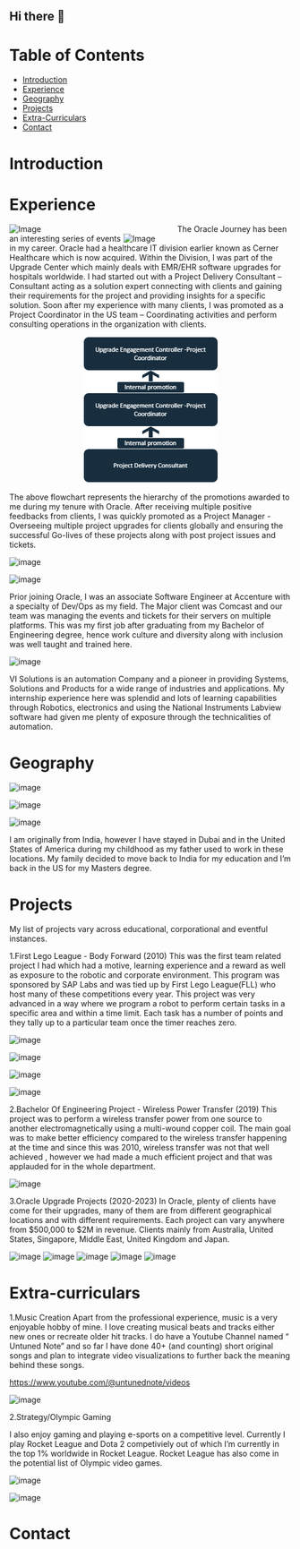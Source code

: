 ## Hi there 👋

# Table of Contents
- [Introduction](#introduction)
- [Experience](#Experience)
- [Geography](#Geography)
- [Projects](#Projects)
- [Extra-Curriculars](#Extra-Curriculars)
- [Contact](#Contact)


# Introduction

# Experience


<img src="https://github.com/user-attachments/assets/0b60327e-0e16-492a-be06-7bd31ee99d6c" alt="Image" width="300" align="left">

<img src="https://github.com/user-attachments/assets/0b60327e-0e16-492a-be06-7bd31ee99d6c" alt="Image" width="300" align="right">


The Oracle Journey has been an interesting series of events in my career. Oracle had a healthcare IT division earlier known as Cerner Healthcare which is now acquired. Within the Division, I was part of the Upgrade Center which mainly deals with EMR/EHR software upgrades for hospitals worldwide.
  I had started out with a Project Delivery Consultant – Consultant acting as a solution expert connecting with clients and gaining their requirements for the project and providing insights for a specific solution. Soon after my experience with many clients, I was promoted as a Project Coordinator in the US team – Coordinating activities and perform consulting operations in the organization with clients.

<p align="center">
  <img src="Flowchart.png" alt="Flowchart">
</p>


The above flowchart represents the hierarchy of the promotions awarded to me during my tenure with Oracle. After receiving multiple positive feedbacks from clients, I was quickly promoted as a Project Manager - Overseeing multiple project upgrades for clients globally and ensuring the successful Go-lives of these projects along with post project issues and tickets.

![image](https://github.com/user-attachments/assets/78d68b5d-12d3-42fa-9ae5-c0b9bda03c6e)

![image](https://github.com/user-attachments/assets/e2e52e17-fe03-4042-971d-5ad85e5e4638)

Prior joining Oracle, I was an associate Software Engineer at Accenture with a specialty of Dev/Ops as my field.
The Major client was Comcast and our team was managing the events and tickets for their servers on multiple platforms. This was my first job after graduating from my Bachelor of Engineering degree, hence work culture and diversity along with inclusion was well taught and trained here.

![image](https://github.com/user-attachments/assets/467a08ff-63a5-46ba-8763-9dab28232d14)


VI Solutions is an automation Company and a pioneer in providing Systems, Solutions and Products for a wide range of industries and applications.
My internship experience here was splendid and lots of learning capabilities through Robotics, electronics and using the National Instruments Labview software had given me plenty of exposure through the technicalities of automation.





# Geography


![image](https://github.com/user-attachments/assets/7794288f-7271-4da0-9d16-88a24712cd88)

![image](https://github.com/user-attachments/assets/e4bf79ad-3e7a-46d5-af8f-2e2bf40b6f46)

![image](https://github.com/user-attachments/assets/bba72e82-f192-4c90-b4ce-a9bd334156c5)

I am originally from India, however I have stayed in Dubai and in the United States of America during my childhood as my father used to work in these locations. My family decided to move back to India for my education and I’m back in the US for my Masters degree.




# Projects

My list of projects vary across educational, corporational and eventful instances.

1.First Lego League - Body Forward (2010)
This was the first team related project I had which had a motive, learning experience and a reward as well as exposure to the robotic and corporate environment. This program was sponsored by SAP Labs and was tied up by First Lego League(FLL) who host many of these competitions every year.
This project was very advanced in a way where we program a robot to perform certain tasks in a specific area and within a time limit. Each task has a number of points and they tally up to a particular team once the timer reaches zero.

![image](https://github.com/user-attachments/assets/a25b6893-1a8b-4d76-acee-b0240b49763d)

![image](https://github.com/user-attachments/assets/8a0c33a0-5892-4ba6-9cd4-56a4adc6744a)

![image](https://github.com/user-attachments/assets/b7765e22-bfb5-4dea-8b6b-62243fca8009)

![image](https://github.com/user-attachments/assets/a14e383d-e591-4303-86f5-c4a6c01422d2)


2.Bachelor Of Engineering Project - Wireless Power Transfer (2019)
This project was to perform a wireless transfer power from one source to another electromagnetically using a multi-wound copper coil. The main goal was to make better efficiency compared to the wireless transfer happening at the time and since this was 2010, wireless transfer was not that well achieved , however we had made a much efficient project and that was applauded for in the whole department.

![image](https://github.com/user-attachments/assets/2234a45b-3125-4281-9477-05d2d4e6f8d6)


3.Oracle Upgrade Projects (2020-2023)
In Oracle, plenty of clients have come for their upgrades, many of them are from different geographical locations and with different requirements. Each project can vary anywhere from $500,000 to $2M in revenue. Clients mainly from Australia, United States, Singapore, Middle East, United Kingdom and Japan.

![image](https://github.com/user-attachments/assets/1bfa0c71-26e0-4e23-9f63-5d2a6128efda)
![image](https://github.com/user-attachments/assets/af6a5116-d7a9-4754-9dab-a0fc81daac11)
![image](https://github.com/user-attachments/assets/4785252c-1937-406a-814c-4e404d82e285)
![image](https://github.com/user-attachments/assets/a31857ba-e2d1-43f0-a1f1-bc6b3d434114)
![image](https://github.com/user-attachments/assets/ab818c70-8085-4c1d-b1c3-3d9d2ff7111b)






# Extra-curriculars

1.Music Creation
Apart from the professional experience, music is a very enjoyable hobby of mine. I love creating musical beats and tracks either new ones or recreate older hit tracks. I do have a Youtube Channel named “ Untuned Note” and so far I have done 40+ (and counting) short original songs and plan to integrate video visualizations to further back the meaning behind these songs.

https://www.youtube.com/@untunednote/videos

![image](https://github.com/user-attachments/assets/c63854cf-775c-4e3b-b48e-2ef6f0ed58e8)


2.Strategy/Olympic Gaming 

I also enjoy gaming and playing e-sports on a competitive level. Currently I play Rocket League and Dota 2 competiviely out of which I’m currently in the top 1% worldwide in Rocket League. Rocket League has also come in the potential list of Olympic video games.


![image](https://github.com/user-attachments/assets/b793809a-2010-4ff4-a6ae-65731e6a2588)

![image](https://github.com/user-attachments/assets/c05dcdf4-76cd-478c-b543-44f2041df3f0)









# Contact





<!--
**GoswamiAbhinav/GoswamiAbhinav** is a ✨ _special_ ✨ repository because its `README.md` (this file) appears on your GitHub profile.

Here are some ideas to get you started:

- 🔭 I’m currently working on ...
- 🌱 I’m currently learning ...
- 👯 I’m looking to collaborate on ...
- 🤔 I’m looking for help with ...
- 💬 Ask me about ...
- 📫 How to reach me: ...
- 😄 Pronouns: ...
- ⚡ Fun fact: ...
-->
